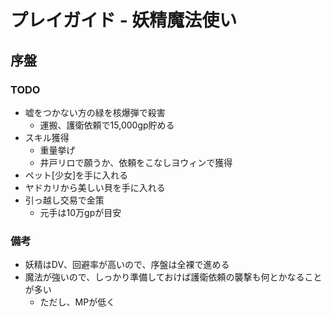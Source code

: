 # プレイガイド - 妖精魔法使い

## 序盤
### TODO
- 嘘をつかない方の緑を核爆弾で殺害
    - 運搬、護衛依頼で15,000gp貯める
- スキル獲得
    - 重量挙げ
    - 井戸リロで願うか、依頼をこなしヨウィンで獲得
- ペット[少女]を手に入れる
- ヤドカリから美しい貝を手に入れる
- 引っ越し交易で金策
    - 元手は10万gpが目安

### 備考
- 妖精はDV、回避率が高いので、序盤は全裸で進める
- 魔法が強いので、しっかり準備しておけば護衛依頼の襲撃も何とかなることが多い
    - ただし、MPが低く
